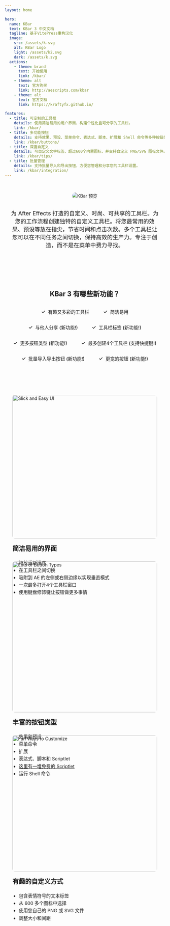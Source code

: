 ```yaml
---
layout: home

hero:
  name: KBar
  text: KBar 3 中文文档
  tagline: 基于VitePress重构汉化
  image:
    src: /assets/k.svg
    alt: KBar Logo
    light: /assets/k2.svg
    dark: /assets/k.svg
  actions:
    - theme: brand
      text: 开始使用
      link: /kbar/
    - theme: alt
      text: 官方购买
      link: http://aescripts.com/kbar
    - theme: alt
      text: 官方文档
      link: https://kraftyfx.github.io/

features:
  - title: 可定制的工具栏
    details: 使用简洁易用的用户界面，构建个性化且可分享的工具栏。
    link: /kbar/
  - title: 多功能按钮
    details: 支持效果、预设、菜单命令、表达式、脚本、扩展和 Shell 命令等多种按钮类型。
    link: /kbar/buttons/
  - title: 深度自定义
    details: 可自定义文字标签、超过600个内置图标，并支持自定义 PNG/SVG 图标文件。
    link: /kbar/tips/
  - title: 批量管理
    details: 支持批量导入和导出按钮，方便您管理和分享您的工具栏设置。
    link: /kbar/integration/
---
```


<div style="text-align: center; padding: 2rem 1rem;">
  <img src="/assets/预览.png" alt="KBar 预览" style="border-radius: 12px; border: 1px solid var(--vp-c-divider); max-width: 100%;">
  <p style="font-size: 1.1rem; color: var(--vp-c-text-2); max-width: 800px; margin: 2rem auto;">
    为 After Effects 打造的自定义、时尚、可共享的工具栏。为您的工作流程创建独特的自定义工具栏。将您最常用的效果、预设等放在指尖，节省时间和点击次数。多个工具栏让您可以在不同任务之间切换，保持高效的生产力。专注于创造，而不是在菜单中费力寻找。
  </p>
</div>

<div style="text-align: center; padding: 2rem 0;">
  <h2>KBar 3 有哪些新功能？</h2>
  <div class="feature-pills">
    <span><span class="icon">✓</span> 有趣又多彩的工具栏</span>
    <span><span class="icon">✓</span> 简洁易用</span>
    <span><span class="icon">✓</span> 与他人分享 (新功能!)</span>
    <span><span class="icon">✓</span> 工具栏标签 (新功能!)</span>
    <span><span class="icon">✓</span> 更多按钮类型 (新功能!)</span>
    <span><span class="icon">✓</span> 最多创建4个工具栏 (支持快捷键!)</span>
    <span><span class="icon">✓</span> 批量导入导出按钮 (新功能!)</span>
    <span><span class="icon">✓</span> 更宽的按钮 (新功能!)</span>
  </div>
</div>

<div class="card-grid">
  <div class="card">
    <img src="/assets/Slick and Easy UI.gif" alt="Slick and Easy UI">
    <h3>简洁易用的界面</h3>
    <ul>
      <li>拖放重新排序</li>
      <li>在工具栏之间切换</li>
      <li>吸附到 AE 的左侧或右侧边缘以实现垂直模式</li>
      <li>一次最多打开4个工具栏窗口</li>
      <li>使用键盘修饰键让按钮做更多事情</li>
    </ul>
  </div>
  <div class="card">
    <img src="/assets/Lots of Button Types.gif" alt="Lots of Button Types">
    <h3>丰富的按钮类型</h3>
    <ul>
      <li>效果和预设</li>
      <li>菜单命令</li>
      <li>扩展</li>
      <li>表达式、脚本和 Scriptlet</li>
      <li><a href="https://gist.github.com/search?q=%23KBar+%23AfterEffects&ref=searchresults" target="_blank">这里有一堆免费的 Scriptlet</a></li>
      <li>运行 Shell 命令</li>
    </ul>
  </div>
  <div class="card">
    <img src="/assets/Fun ways to customize.png" alt="Fun Ways to Customize">
    <h3>有趣的自定义方式</h3>
    <ul>
      <li>包含表情符号的文本标签</li>
      <li>从 600 多个图标中选择</li>
      <li>使用您自己的 PNG 或 SVG 文件</li>
      <li>调整大小和间距</li>
    </ul>
  </div>
</div>

<style>
.feature-pills {
  display: flex;
  flex-wrap: wrap;
  justify-content: center;
  gap: 0.75rem;
  margin-top: 1.5rem;
}
.feature-pills span {
  background-color: var(--vp-c-bg-soft);
  padding: 0.5rem 1rem;
  border-radius: 999px;
  font-size: 0.9rem;
  font-weight: 500;
  display: flex;
  align-items: center;
  gap: 0.5rem;
}
.feature-pills .icon {
  color: var(--vp-c-brand-1);
  font-size: 1.1em;
  background: none;
  padding: 0;
}

.card-grid {
  display: grid;
  grid-template-columns: repeat(auto-fit, minmax(300px, 1fr));
  gap: 1.5rem;
  margin-top: 2.5rem;
}
.card {
  border: 1px solid var(--vp-c-divider);
  border-radius: 12px;
  padding: 1.5rem;
  background-color: var(--vp-c-bg-soft);
  transition: border-color 0.25s, background-color 0.25s;
}
.card:hover {
  border-color: var(--vp-c-brand-1);
}
.card img {
  width: 100%;
  border-radius: 8px;
  margin-bottom: 1rem;
  aspect-ratio: 16 / 9;
  object-fit: cover;
}
.card h3 {
  margin-top: 0;
  font-size: 1.25rem;
  font-weight: 600;
}
.card ul {
  padding-left: 1.25rem;
  color: var(--vp-c-text-2);
  font-size: 0.9rem;
  line-height: 1.6;
}

/* Hero image styles */
:root {
  --vp-home-hero-image-width: 160px;
  --vp-home-hero-image-height: 160px;
}

@media (min-width: 640px) {
  :root {
    --vp-home-hero-image-width: 200px;
    --vp-home-hero-image-height: 200px;
  }
}

@media (min-width: 960px) {
  :root {
    --vp-home-hero-image-width: 280px;
    --vp-home-hero-image-height: 280px;
  }
}
</style>
